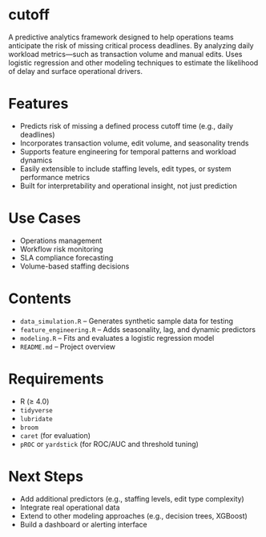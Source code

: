 # cutoff
A predictive analytics framework designed to help operations teams anticipate the risk of missing critical process deadlines. By analyzing daily workload metrics—such as transaction volume and manual edits. Uses logistic regression and other modeling techniques to estimate the likelihood of delay and surface operational drivers.

# Features
- Predicts risk of missing a defined process cutoff time (e.g., daily deadlines)
- Incorporates transaction volume, edit volume, and seasonality trends
- Supports feature engineering for temporal patterns and workload dynamics
- Easily extensible to include staffing levels, edit types, or system performance metrics
- Built for interpretability and operational insight, not just prediction

# Use Cases
- Operations management
- Workflow risk monitoring
- SLA compliance forecasting
- Volume-based staffing decisions

# Contents
- `data_simulation.R` – Generates synthetic sample data for testing
- `feature_engineering.R` – Adds seasonality, lag, and dynamic predictors
- `modeling.R` – Fits and evaluates a logistic regression model
- `README.md` – Project overview

# Requirements
- R (≥ 4.0)
- `tidyverse`
- `lubridate`
- `broom`
- `caret` (for evaluation)
- `pROC` or `yardstick` (for ROC/AUC and threshold tuning)

# Next Steps
- Add additional predictors (e.g., staffing levels, edit type complexity)
- Integrate real operational data
- Extend to other modeling approaches (e.g., decision trees, XGBoost)
- Build a dashboard or alerting interface
